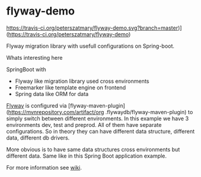 # flyway-demo

https://travis-ci.org/peterszatmary/flyway-demo.svg?branch=master)](https://travis-ci.org/peterszatmary/flyway-demo)

Flyway migration library with usefull configurations on Spring-boot.

Whats interesting here

SpringBoot with
- Flyway like migration library used cross environments
- Freemarker like template engine on frontend
- Spring data like ORM for data

[Flyway](https://flywaydb.org/) is configured via [flyway-maven-plugin](https://mvnrepository.com/artifact/org
.flywaydb/flyway-maven-plugin) to simply switch between different environments.
In this example we have 3 environments dev, test and preprod. All of them have separate
configurations. So in theory they can have different data structure, different data, different db
 drivers.

More obvious is to have same data structures cross environments but different data. Same like in
this Spring Boot application example.

For more information see [wiki](https://github.com/peterszatmary/flyway-demo/wiki).


